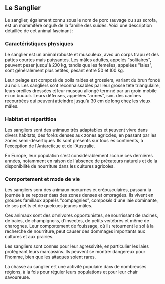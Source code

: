 ## Le Sanglier

Le sanglier, également connu sous le nom de porc sauvage ou sus scrofa, est un mammifère ongulé de la famille des suidés. Voici une description détaillée de cet animal fascinant :

### Caractéristiques physiques

Le sanglier est un animal robuste et musculeux, avec un corps trapu et des pattes courtes mais puissantes. Les mâles adultes, appelés "solitaires", peuvent peser jusqu'à 200 kg, tandis que les femelles, appelées "laies", sont généralement plus petites, pesant entre 50 et 100 kg.

Leur pelage est composé de poils raides et grossiers, variant du brun foncé au noir. Les sangliers sont reconnaissables par leur grosse tête triangulaire, leurs oreilles dressées et leur museau allongé terminé par un groin mobile et un boutoir. Leurs défenses, appelées "armes", sont des canines recourbées qui peuvent atteindre jusqu'à 30 cm de long chez les vieux mâles.

### Habitat et répartition

Les sangliers sont des animaux très adaptables et peuvent vivre dans divers habitats, des forêts denses aux zones agricoles, en passant par les zones semi-désertiques. Ils sont présents sur tous les continents, à l'exception de l'Antarctique et de l'Australie.

En Europe, leur population s'est considérablement accrue ces dernières années, notamment en raison de l'absence de prédateurs naturels et de la disponibilité de nourriture dans les cultures agricoles.

### Comportement et mode de vie

Les sangliers sont des animaux nocturnes et crépusculaires, passant la journée à se reposer dans des zones denses et ombragées. Ils vivent en groupes familiaux appelés "compagnies", composés d'une laie dominante, de ses petits et de quelques jeunes mâles.

Ces animaux sont des omnivores opportunistes, se nourrissant de racines, de baies, de champignons, d'insectes, de petits vertébrés et même de charognes. Leur comportement de fouissage, où ils retournent le sol à la recherche de nourriture, peut causer des dommages importants aux cultures et aux prairies.

Les sangliers sont connus pour leur agressivité, en particulier les laies protégeant leurs marcassins. Ils peuvent se montrer dangereux pour l'homme, bien que les attaques soient rares.

La chasse au sanglier est une activité populaire dans de nombreuses régions, à la fois pour réguler leurs populations et pour leur chair savoureuse.